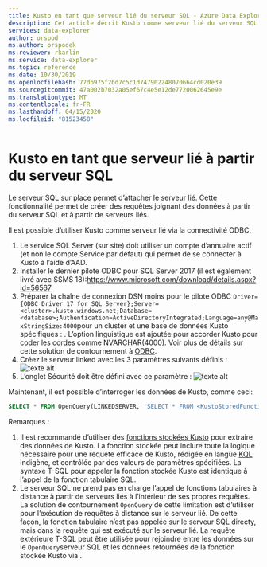```yaml
---
title: Kusto en tant que serveur lié du serveur SQL - Azure Data Explorer (fr) Microsoft Docs
description: Cet article décrit Kusto comme serveur lié du serveur SQL dans Azure Data Explorer.
services: data-explorer
author: orspod
ms.author: orspodek
ms.reviewer: rkarlin
ms.service: data-explorer
ms.topic: reference
ms.date: 10/30/2019
ms.openlocfilehash: 77db975f2bd7c5c1d747902248070664cd020e39
ms.sourcegitcommit: 47a002b7032a05ef67c4e5e12de7720062645e9e
ms.translationtype: MT
ms.contentlocale: fr-FR
ms.lasthandoff: 04/15/2020
ms.locfileid: "81523458"
---
```

# <a name="kusto-as-linked-server-from-sql-server"></a>Kusto en tant que serveur lié à partir du serveur SQL

Le serveur SQL sur place permet d’attacher le serveur lié. Cette fonctionnalité permet de créer des requêtes joignant des données à partir du serveur SQL et à partir de serveurs liés.

Il est possible d’utiliser Kusto comme serveur lié via la connectivité ODBC.

1. Le service SQL Server (sur site) doit utiliser un compte d’annuaire actif (et non le compte Service par défaut) qui permet de se connecter à Kusto à l’aide d’AAD.
2. Installer le dernier pilote ODBC pour SQL Server 2017 (il est également livré avec SSMS 18):https://www.microsoft.com/download/details.aspx?id=56567
3. Préparer la chaîne de connexion DSN moins pour le pilote ODBC `Driver={ODBC Driver 17 for SQL Server};Server=<cluster>.kusto.windows.net;Database=<database>;Authentication=ActiveDirectoryIntegrated;Language=any@MaxStringSize:4000`pour un cluster et une base de données Kusto spécifiques : . L’option linguistique est ajoutée pour accorder Kusto pour coder les cordes comme NVARCHAR(4000). Voir plus de détails sur cette solution de contournement à [ODBC](./clients.md#odbc).
4. Créez le serveur linked avec les 3 paramètres suivants définis : ![texte alt](../images/linkedserverconnection.png "connexion de serveur liée")
5. L’onglet Sécurité doit être défini avec ce paramètre : ![texte alt](../images/linkedserverlogin.png "connexion de serveur lié")

Maintenant, il est possible d’interroger les données de Kusto, comme ceci:
```sql
SELECT * FROM OpenQuery(LINKEDSERVER, 'SELECT * FROM <KustoStoredFunction>[(<Parameters>)]')
```

Remarques :
1. Il est recommandé d’utiliser des [fonctions stockées Kusto](../../query/schema-entities/stored-functions.md) pour extraire des données de Kusto. La fonction stockée peut inclure toute la logique nécessaire pour une requête efficace de Kusto, rédigée en langue [KQL](../../query/index.md) indigène, et contrôlée par des valeurs de paramètres spécifiées. La syntaxe T-SQL pour appeler la fonction stockée Kusto est identique à l’appel de la fonction tabulaire SQL.
2. Le serveur SQL ne prend pas en charge l’appel de fonctions tabulaires à distance à partir de serveurs liés à l’intérieur de ses propres requêtes. La solution de contournement `OpenQuery` de cette limitation est d’utiliser pour l’exécution de requêtes à distance sur le serveur lié. De cette façon, la fonction tabulaire n’est pas appelée sur le serveur SQL directy, mais dans la requête qui est exécuté sur le serveur lié. La requête extérieure T-SQL peut être utilisée pour rejoindre entre les données sur le `OpenQuery`serveur SQL et les données retournées de la fonction stockée Kusto via .